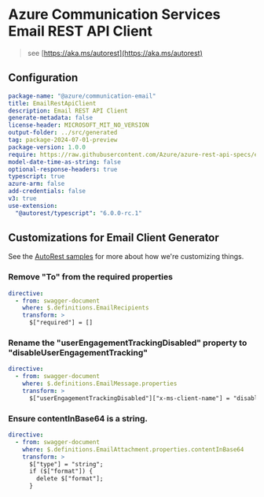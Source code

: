 # Azure Communication Services Email REST API Client

> see [https://aka.ms/autorest](https://aka.ms/autorest)

## Configuration

```yaml
package-name: "@azure/communication-email"
title: EmailRestApiClient
description: Email REST API Client
generate-metadata: false
license-header: MICROSOFT_MIT_NO_VERSION
output-folder: ../src/generated
tag: package-2024-07-01-preview
package-version: 1.0.0
require: https://raw.githubusercontent.com/Azure/azure-rest-api-specs/e64ad693df24b47d4009eece6663c8d95cf94be6/specification/communication/data-plane/Email/readme.md
model-date-time-as-string: false
optional-response-headers: true
typescript: true
azure-arm: false
add-credentials: false
v3: true
use-extension:
  "@autorest/typescript": "6.0.0-rc.1"
```

## Customizations for Email Client Generator

See the [AutoRest samples](https://github.com/Azure/autorest/tree/master/Samples/3b-custom-transformations)
for more about how we're customizing things.

### Remove "To" from the required properties

```yaml
directive:
  - from: swagger-document
    where: $.definitions.EmailRecipients
    transform: >
      $["required"] = []
```

### Rename the "userEngagementTrackingDisabled" property to "disableUserEngagementTracking"

```yaml
directive:
  - from: swagger-document
    where: $.definitions.EmailMessage.properties
    transform: >
      $["userEngagementTrackingDisabled"]["x-ms-client-name"] = "disableUserEngagementTracking"
```

### Ensure contentInBase64 is a string.

```yaml
directive:
  - from: swagger-document
    where: $.definitions.EmailAttachment.properties.contentInBase64
    transform: >
      $["type"] = "string";
      if ($["format"]) {
        delete $["format"];
      }
```
